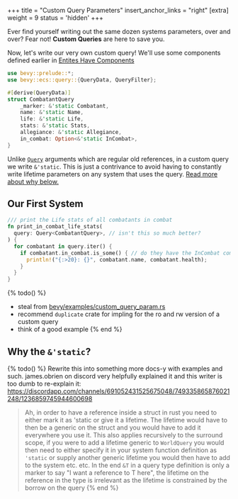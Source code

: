 +++
title = "Custom Query Parameters"
insert_anchor_links = "right"
[extra]
weight = 9
status = 'hidden'
+++


Ever find yourself writing out the same dozen systems parameters, over and over? Fear not! **Custom Queries** are here to save you.

Now, let's write our very own custom query! We'll use some components defined earlier in [Entites Have Components](../entities-components#defining-components)

```rs
use bevy::prelude::*;
use bevy::ecs::query::{QueryData, QueryFilter};

#[derive(QueryData)]
struct CombatantQuery
    _marker: &'static Combatant,
    name: &'static Name,
    life: &'static Life,
    stats: &'static Stats,
    allegiance: &'static Allegiance,
    in_combat: Option<&'static InCombat>,
}
```

Unlike [`Query`](../systems-queries) arguments which are regular old references, in a custom query we write `&'static`. This is just a contrivance to avoid having to constantly write lifetime parameters on any system that uses the query. [Read more about why below.](#why-the-static)

## Our First System

```rs
/// print the Life stats of all combatants in combat
fn print_in_combat_life_stats(
  query: Query<CombatantQuery>, // isn't this so much better?
) {
  for combatant in query.iter() {
    if combatant.in_combat.is_some() { // do they have the InCombat component?
      println!("{:>20}: {}", combatant.name, combatant.health);
    }
  }
}
```

{% todo() %}
* steal from [bevy/examples/custom_query_param.rs](https://github.com/bevyengine/bevy/blob/main/examples/ecs/custom_query_param.rs)
* recommend `duplicate` crate for impling for the ro and rw version of a custom query
* think of a good example
{% end %}

## Why the `&'static`?

{% todo() %}
Rewrite this into something more docs-y with examples and such. james.obrien on discord very helpfully explained it and this writer is too dumb to re-explain it: https://discordapp.com/channels/691052431525675048/749335865876021248/1236859745944600698

> Ah, in order to have a reference inside a struct in rust you need to either mark it as 'static or give it a lifetime. The  lifetime would have to then be a generic on the struct and you would have to add it everywhere you use it.
> This also applies recursively to the surround scope, if you were to add a lifetime generic to `WorldQuery` you would then need to either specify it in your system function definition as `'static` or supply another generic lifetime you would then have to add to the system etc. etc.
> In the end `&T` in a query type definition is only a marker to say "I want a reference to T here", the lifetime on the reference in the type is irrelevant as the lifetime is constrained by the borrow on the query
{% end %}
